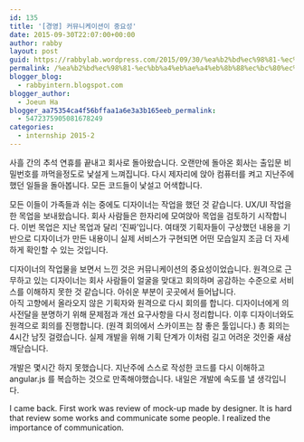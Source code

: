 ```yaml
---
id: 135
title: '[경영] 커뮤니케이션이 중요성'
date: 2015-09-30T22:07:00+00:00
author: rabby
layout: post
guid: https://rabbylab.wordpress.com/2015/09/30/%ea%b2%bd%ec%98%81-%ec%bb%a4%eb%ae%a4%eb%8b%88%ec%bc%80%ec%9d%b4%ec%85%98%ec%9d%b4-%ec%a4%91%ec%9a%94%ec%84%b1
permalink: /%ea%b2%bd%ec%98%81-%ec%bb%a4%eb%ae%a4%eb%8b%88%ec%bc%80%ec%9d%b4%ec%85%98%ec%9d%b4-%ec%a4%91%ec%9a%94%ec%84%b1/
blogger_blog:
  - rabbyintern.blogspot.com
blogger_author:
  - Joeun Ha
blogger_aa75354ca4f56bffaa1a6e3a3b165eeb_permalink:
  - 5472375905081678249
categories:
  - internship 2015-2
---
```

사흘 간의 추석 연휴를 끝내고 회사로 돌아왔습니다. 오랜만에 돌아온 회사는 출입문 비밀번호를 까먹을정도로 낯설게 느껴집니다. 다시 제자리에 앉아 컴퓨터를 켜고 지난주에 했던 일들을 돌아봅니다. 모든 코드들이 낯설고 어색합니다.

모든 이들이 가족들과 쉬는 중에도 디자이너는 작업을 했던 것 같습니다. UX/UI 작업을 한 목업을 보내왔습니다. 회사 사람들은 한자리에 모여앉아 목업을 검토하기 시작합니다. 이번 목업은 지난 목업과 달리 &#8216;진짜&#8217;입니다. 여태껏 기획자들이 구상했던 내용을 기반으로 디자이너가 만든 내용이니 실제 서비스가 구현되면 어떤 모습일지 조금 더 자세하게 확인할 수 있는 것입니다.

디자이너의 작업물을 보면서 느낀 것은 커뮤니케이션의 중요성이었습니다. 원격으로 근무하고 있는 디자이너는 회사 사람들이 얼굴을 맞대고 회의하며 공감하는 수준으로 서비스를 이해하지 못한 것 같습니다. 아쉬운 부분이 곳곳에서 들어납니다.  
아직 고향에서 올라오지 않은 기획자와 원격으로 다시 회의를 합니다. 디자이너에게 의사전달을 분명하기 위해 문제점과 개선 요구사항을 다시 정리합니다. 이후 디자이너와도 원격으로 회의를 진행합니다. (원격 회의에서 스카이프는 참 좋은 툴입니다.) 총 회의는 4시간 남짓 걸렸습니다. 실제 개발을 위해 기획 단계가 이처럼 길고 어려운 것인줄 새삼 깨닫습니다.

개발은 몇시간 하지 못했습니다. 지난주에 스스로 작성한 코드를 다시 이해하고 angular.js 를 복습하는 것으로 만족해야했습니다. 내일은 개발에 속도를 낼 생각입니다.

<a name='more'></a>

I came back. First work was review of mock-up made by designer. It is hard that review some works and communicate some people. I realized the importance of communication.
